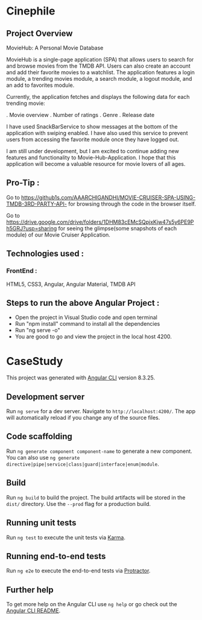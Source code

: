 # Cinephile

## Project Overview

MovieHub: A Personal Movie Database

MovieHub is a single-page application (SPA) that allows users to search for and browse movies from the TMDB API. Users can also create an account and add their favorite movies to a watchlist. The application features a login module, a trending movies module, a search module, a logout module, and an add to favorites module.

Currently, the application fetches and displays the following data for each trending movie:

. Movie overview
. Number of ratings
. Genre
. Release date

I have used SnackBarService to show messages at the bottom of the application with swiping enabled. I have also used this service to prevent users from accessing the favorite module once they have logged out.

I am still under development, but I am excited to continue adding new features and functionality to Movie-Hub-Application. I hope that this application will become a valuable resource for movie lovers of all ages.

## Pro-Tip :
Go to https://github1s.com/AAARCHIGANDHI/MOVIE-CRUISER-SPA-USING-TMDB-3RD-PARTY-API- for browsing through the code in the browser itself.

Go to https://drive.google.com/drive/folders/1DHM83cEMcSQpjxKjw47s5y6PE9Ph5GRJ?usp=sharing for seeing the glimpse(some snapshots of each module) of our Movie Cruiser Application.

## Technologies used :

### FrontEnd : 
HTML5, CSS3, Angular, Angular Material, TMDB API

## Steps to run the above Angular Project : 

- Open the project in Visual Studio code and open terminal
- Run "npm install" command to install all the dependencies
- Run "ng serve -o" 
- You are good to go and view the project in the local host 4200.

# CaseStudy

This project was generated with [Angular CLI](https://github.com/angular/angular-cli) version 8.3.25.

## Development server

Run `ng serve` for a dev server. Navigate to `http://localhost:4200/`. The app will automatically reload if you change any of the source files.

## Code scaffolding

Run `ng generate component component-name` to generate a new component. You can also use `ng generate directive|pipe|service|class|guard|interface|enum|module`.

## Build

Run `ng build` to build the project. The build artifacts will be stored in the `dist/` directory. Use the `--prod` flag for a production build.

## Running unit tests

Run `ng test` to execute the unit tests via [Karma](https://karma-runner.github.io).

## Running end-to-end tests

Run `ng e2e` to execute the end-to-end tests via [Protractor](http://www.protractortest.org/).

## Further help

To get more help on the Angular CLI use `ng help` or go check out the [Angular CLI README](https://github.com/angular/angular-cli/blob/master/README.md).
